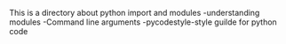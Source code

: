 This is a directory about python import and modules
-understanding modules
-Command line arguments
-pycodestyle-style guilde for python code
